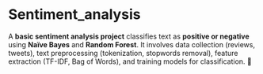 # Sentiment_analysis
A **basic sentiment analysis project** classifies text as **positive or negative** using **Naïve Bayes** and **Random Forest**. It involves data collection (reviews, tweets), text preprocessing (tokenization, stopwords removal), feature extraction (TF-IDF, Bag of Words), and training models for classification. 🚀
